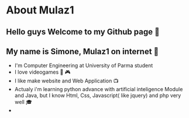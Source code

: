 # About Mulaz1
## Hello guys Welcome to my Github page 👐
## My name is __Simone__, Mulaz1 on internet 👻

* I'm Computer Engineering at University of Parma student
* I love videogames 👾 🎮
* I like make website and Web Application 📺
* Actualy i'm learning python advance with artificial inteligence Module and Java, but I know Html, Css, Javascript( like jquery) and php very well 🎓 
* 



